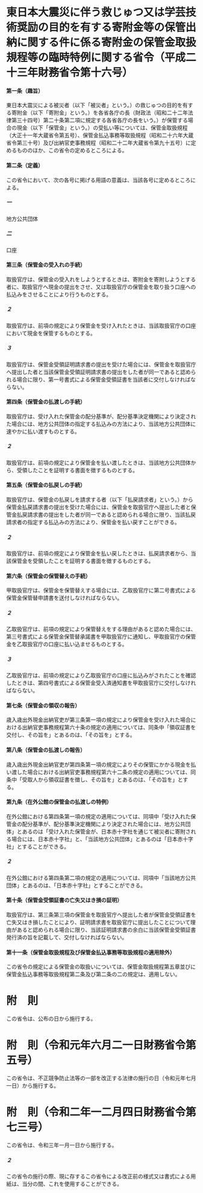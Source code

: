 # 東日本大震災に伴う救じゅつ又は学芸技術奨励の目的を有する寄附金等の保管出納に関する件に係る寄附金の保管金取扱規程等の臨時特例に関する省令（平成二十三年財務省令第十六号）
#### 第一条（趣旨）
東日本大震災による被災者（以下「被災者」という。）の救じゅつの目的を有する寄附金（以下「寄附金」という。）を各省各庁の長（財政法（昭和二十二年法律第三十四号）第二十条第二項に規定する各省各庁の長をいう。）が保管する場合の現金（以下「保管金」という。）の受払い等については、保管金取扱規程（大正十一年大蔵省令第五号）、保管金払込事務等取扱規程（昭和二十六年大蔵省令第三十号）及び出納官吏事務規程（昭和二十二年大蔵省令第九十五号）に定めるもののほか、この省令の定めるところによる。
#### 第二条（定義）
この省令において、次の各号に掲げる用語の意義は、当該各号に定めるところによる。
##### 一
地方公共団体
##### 二
口座
#### 第三条（保管金の受入れの手続）
取扱官庁は、保管金の受入れをしようとするときは、寄附金を寄附しようとする者に、取扱官庁へ現金の提出をさせ、又は取扱官庁の保管金を取り扱う口座への払込みをさせることにより行うものとする。
##### ２
取扱官庁は、前項の規定により保管金を受け入れたときは、当該取扱官庁の口座において現金を保管するものとする。
##### ３
取扱官庁は、保管金受領証明請求書の提出を受けた場合には、保管金を取扱官庁へ提出した者と当該保管金受領証明請求書の提出をした者が同一であると認められる場合に限り、第一号書式による保管金受領証書を当該者に交付しなければならない。
#### 第四条（保管金の払渡しの手続）
取扱官庁は、受け入れた保管金の配分基準が、配分基準決定機関により決定された場合には、地方公共団体の指定する払込みの方法により、当該地方公共団体に速やかに払い渡すものとする。
##### ２
取扱官庁は、前項の規定により保管金を払い渡したときは、当該地方公共団体から、受領したことを証明する書面を徴するものとする。
#### 第五条（保管金の払戻しの手続）
取扱官庁は、保管金の払戻しを請求する者（以下「払戻請求者」という。）から保管金払戻請求書の提出を受けた場合には、保管金を取扱官庁へ提出した者と保管金払戻請求書の提出をした者が同一であると認められる場合に限り、当該払戻請求者の指定する払込みの方法により、保管金を払い戻すことができる。
##### ２
取扱官庁は、前項の規定により保管金を払い戻したときは、払戻請求者から、当該保管金を受領したことを証明する書面を徴するものとする。
#### 第六条（保管金の保管替えの手続）
甲取扱官庁は、保管金を保管替えする場合には、乙取扱官庁に第二号書式による保管金保管替申請書を送付しなければならない。
##### ２
乙取扱官庁は、前項の規定により保管替えをする理由があると認めた場合には、第三号書式による保管金保管替承諾書を甲取扱官庁に通知し、甲取扱官庁の保管金を乙取扱官庁の口座に払い込ませるものとする。
##### ３
乙取扱官庁は、前項の規定により乙取扱官庁の口座に払込みがされたことを確認したときは、第四号書式による保管金受入済通知書を甲取扱官庁に交付しなければならない。
#### 第七条（保管金の領収の報告）
歳入歳出外現金出納官吏が第三条第一項の規定により保管金を受け入れた場合における出納官吏事務規程第六十条の規定の適用については、同条中「領収証書を交付し、その旨を」とあるのは、「その旨を」とする。
#### 第八条（保管金の払渡しの報告）
歳入歳出外現金出納官吏が第四条第一項の規定によりその保管にかかる現金を払い渡した場合における出納官吏事務規程第六十二条の規定の適用については、同条中「受取人から領収証書を徴し、その旨を」とあるのは、「その旨を」とする。
#### 第九条（在外公館の保管金の払渡しの特例）
在外公館における第四条第一項の規定の適用については、同項中「受け入れた保管金の配分基準が、配分基準決定機関により決定された場合には、地方公共団体」とあるのは「受け入れた保管金が、日本赤十字社を通じて被災者に寄附される場合には、日本赤十字社」と、「当該地方公共団体」とあるのは「日本赤十字社」とすることができる。
##### ２
在外公館における第四条第二項の規定の適用については、同項中「当該地方公共団体」とあるのは、「日本赤十字社」とすることができる。
#### 第十条（保管金受領証書の亡失又はき損の証明）
取扱官庁は、第三条第三項の保管金を取扱官庁へ提出した者が保管金受領証書を亡失又はき損したことにより、証明請求書を取扱官庁に提出したことについて理由があると認められる場合に限り、当該証明請求書の余白に当該保管金受領証書発行済の旨を記載して、交付しなければならない。
#### 第十一条（保管金取扱規程及び保管金払込事務等取扱規程の適用除外）
この省令の規定による保管金の取扱いについては、保管金取扱規程第五章並びに保管金払込事務等取扱規程第二条及び第二条の二の規定は、適用しない。
# 附　則
この省令は、公布の日から施行する。
# 附　則（令和元年六月二一日財務省令第五号）
この省令は、不正競争防止法等の一部を改正する法律の施行の日（令和元年七月一日）から施行する。
# 附　則（令和二年一二月四日財務省令第七三号）
この省令は、令和三年一月一日から施行する。
##### ２
この省令の施行の際、現に存するこの省令による改正前の様式又は書式による用紙は、当分の間、これを使用することができる。
